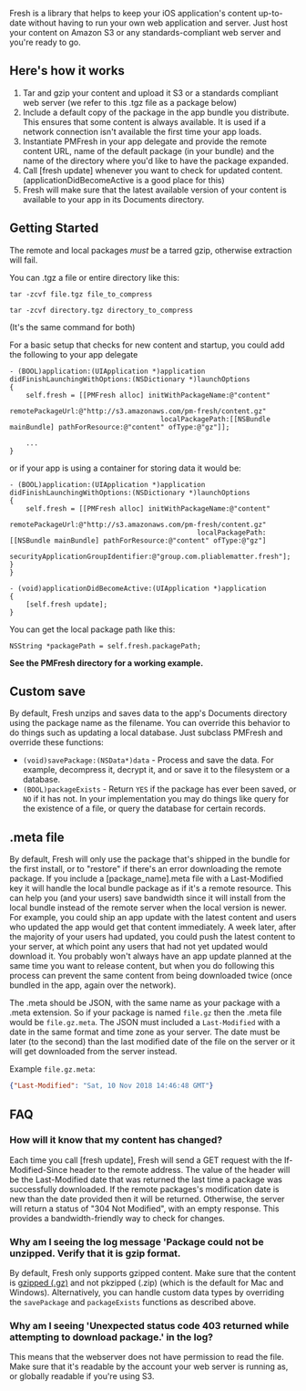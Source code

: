 Fresh is a library that helps to keep your iOS application's content up-to-date without having to run your own web application and server. Just host your content on Amazon S3 or any standards-compliant web server and you're ready to go.

## Here's how it works

1. Tar and gzip your content and upload it S3 or a standards compliant web server (we refer to this .tgz file as a package below)
2. Include a default copy of the package in the app bundle you distribute. This ensures that some content is always available. It is used if a network connection isn't available the first time your app loads.
3. Instantiate PMFresh in your app delegate and provide the remote content URL, name of the default package (in your bundle) and the name of the directory where you'd like to have the package expanded.
4. Call [fresh update] whenever you want to check for updated content. (applicationDidBecomeActive is a good place for this)
5. Fresh will make sure that the latest available version of your content is available to your app in its Documents directory.

## Getting Started

The remote and local packages *must* be a tarred gzip, otherwise extraction will fail.

You can .tgz a file or entire directory like this:

```
tar -zcvf file.tgz file_to_compress
```
```
tar -zcvf directory.tgz directory_to_compress
```
(It's the same command for both)

For a basic setup that checks for new content and startup, you could add the following to your app delegate


```objc
- (BOOL)application:(UIApplication *)application didFinishLaunchingWithOptions:(NSDictionary *)launchOptions
{
    self.fresh = [[PMFresh alloc] initWithPackageName:@"content"
                                     remotePackageUrl:@"http://s3.amazonaws.com/pm-fresh/content.gz"
                                     localPackagePath:[[NSBundle mainBundle] pathForResource:@"content" ofType:@"gz"]];
    
    ...
}

```

or if your app is using a container for storing data it would be:

```objc
- (BOOL)application:(UIApplication *)application didFinishLaunchingWithOptions:(NSDictionary *)launchOptions
{
	self.fresh = [[PMFresh alloc] initWithPackageName:@"content"
                                              remotePackageUrl:@"http://s3.amazonaws.com/pm-fresh/content.gz"
                                              localPackagePath:[[NSBundle mainBundle] pathForResource:@"content" ofType:@"gz"]
                            				  securityApplicationGroupIdentifier:@"group.com.pliablematter.fresh"];
}
}
```


```objc
- (void)applicationDidBecomeActive:(UIApplication *)application
{
    [self.fresh update];
}
```

You can get the local package path like this:

```objc
NSString *packagePath = self.fresh.packagePath;
```

**See the PMFresh directory for a working example.**

## Custom save
By default, Fresh unzips and saves data to the app's Documents directory using the package name as the filename. You can override this behavior to do things such as updating a local database. Just subclass PMFresh and override these functions: 
* `(void)savePackage:(NSData*)data` - Process and save the data. For example, decompress it, decrypt it, and or save it to the filesystem or a database.
* `(BOOL)packageExists` - Return `YES` if the package has ever been saved, or `NO` if it has not. In your implementation you may do things like query for the existence of a file, or query the database for certain records.

## .meta file
By default, Fresh will only use the package that's shipped in the bundle for the first install, or to "restore" if there's an error downloading the remote package. If you include a [package_name].meta file with a Last-Modified key it will handle the local bundle package as if it's a remote resource. This can help you (and your users) save bandwidth since it will install from the local bundle instead of the remote server when the local version is newer. For example, you could ship an app update with the latest content and users who updated the app would get that content immediately. A week later, after the majority of your users had updated, you could push the latest content to your server, at which point any users that had not yet updated would download it. You probably won't always have an app update planned at the same time you want to release content, but when you do following this process can prevent the same content from being downloaded twice (once bundled in the app, again over the network).

The .meta should be JSON, with the same name as your package with a .meta extension. So if your package is named `file.gz` then the .meta file would be `file.gz.meta`. The JSON must included a `Last-Modified` with a date in the same format and time zone as your server. The date must be later (to the second) than the last modified date of the file on the server or it will get downloaded from the server instead.

Example `file.gz.meta`:
```json
{"Last-Modified": "Sat, 10 Nov 2018 14:46:48 GMT"}
```

## FAQ
### How will it know that my content has changed?
Each time you call [fresh update], Fresh will send a GET request with the If-Modified-Since header to the remote address. The value of the header will be the Last-Modified date that was returned the last time a package was successfully downloaded. If the remote packages's modification date is new than the date provided then it will be returned. Otherwise, the server will return a status of "304 Not Modified", with an empty response. This provides a bandwidth-friendly way to check for changes.
### Why am I seeing the log message 'Package could not be unzipped. Verify that it is gzip format.
By default, Fresh only supports gzipped content. Make sure that the content is [gzipped (.gz)](http://en.wikipedia.org/wiki/Gzip) and not pkzipped (.zip) (which is the default for Mac and Windows). Alternatively, you can handle custom data types by overriding the `savePackage` and `packageExists` functions as described above.
### Why am I seeing 'Unexpected status code 403 returned while attempting to download package.' in the log?
This means that the webserver does not have permission to read the file. Make sure that it's readable by the account your web server is running as, or globally readable if you're using S3.
